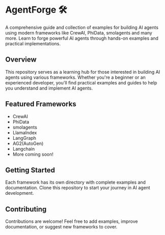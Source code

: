 # AgentForge 🛠️

A comprehensive guide and collection of examples for building AI agents using modern frameworks like CrewAI, PhiData, smolagents and many more. Learn to forge powerful AI agents through hands-on examples and practical implementations.

## Overview

This repository serves as a learning hub for those interested in building AI agents using various frameworks. Whether you're a beginner or an experienced developer, you'll find practical examples and guides to help you understand and implement AI agents.

## Featured Frameworks

- CrewAI
- PhiData
- smolagents
- LlamaIndex
- LangGraph
- AG2(AutoGen)
- Langchain 
- More coming soon!

## Getting Started

Each framework has its own directory with complete examples and documentation. Clone this repository to start your journey in AI agent development.

## Contributing

Contributions are welcome! Feel free to add examples, improve documentation, or suggest new frameworks to cover.
